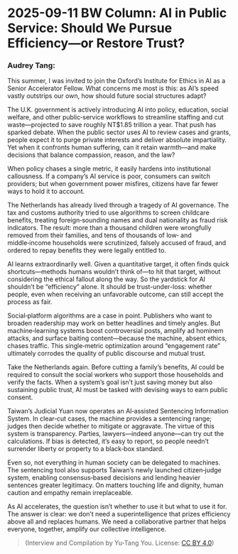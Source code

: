 # 2025-09-11 BW Column: AI in Public Service: Should We Pursue Efficiency—or Restore Trust?

### Audrey Tang:

This summer, I was invited to join the Oxford’s Institute for Ethics in AI as a Senior Accelerator Fellow. What concerns me most is this: as AI’s speed vastly outstrips our own, how should future social structures adapt?

The U.K. government is actively introducing AI into policy, education, social welfare, and other public‑service workflows to streamline staffing and cut waste—projected to save roughly NT$1.85 trillion a year. That push has sparked debate. When the public sector uses AI to review cases and grants, people expect it to purge private interests and deliver absolute impartiality. Yet when it confronts human suffering, can it retain warmth—and make decisions that balance compassion, reason, and the law?

When policy chases a single metric, it easily hardens into institutional callousness. If a company’s AI service is poor, consumers can switch providers; but when government power misfires, citizens have far fewer ways to hold it to account.

The Netherlands has already lived through a tragedy of AI governance. The tax and customs authority tried to use algorithms to screen childcare benefits, treating foreign‑sounding names and dual nationality as fraud risk indicators. The result: more than a thousand children were wrongfully removed from their families, and tens of thousands of low‑ and middle‑income households were scrutinized, falsely accused of fraud, and ordered to repay benefits they were legally entitled to.

AI learns extraordinarily well. Given a quantitative target, it often finds quick shortcuts—methods humans wouldn’t think of—to hit that target, without considering the ethical fallout along the way. So the yardstick for AI shouldn’t be “efficiency” alone. It should be trust-under-loss: whether people, even when receiving an unfavorable outcome, can still accept the process as fair.

Social‑platform algorithms are a case in point. Publishers who want to broaden readership may work on better headlines and timely angles. But machine‑learning systems boost controversial posts, amplify ad hominem attacks, and surface baiting content—because the machine, absent ethics, chases traffic. This single‑metric optimization around “engagement rate” ultimately corrodes the quality of public discourse and mutual trust.

Take the Netherlands again. Before cutting a family’s benefits, AI could be required to consult the social workers who support those households and verify the facts. When a system’s goal isn’t just saving money but also sustaining public trust, AI must be tasked with devising ways to earn public consent.

Taiwan’s Judicial Yuan now operates an AI‑assisted Sentencing Information System. In clear‑cut cases, the machine provides a sentencing range; judges then decide whether to mitigate or aggravate. The virtue of this system is transparency. Parties, lawyers—indeed anyone—can try out the calculations. If bias is detected, it’s easy to report, so people needn’t surrender liberty or property to a black‑box standard.

Even so, not everything in human society can be delegated to machines. The sentencing tool also supports Taiwan’s newly launched citizen‑judge system, enabling consensus‑based decisions and lending heavier sentences greater legitimacy. On matters touching life and dignity, human caution and empathy remain irreplaceable.

As AI accelerates, the question isn’t whether to use it but what to use it for. The answer is clear: we don’t need a superintelligence that prizes efficiency above all and replaces humans. We need a collaborative partner that helps everyone, together, amplify our collective intelligence.

> (Interview and Compilation by Yu-Tang You. License: <a href="https://creativecommons.org/licenses/by/4.0/deed.en">CC BY 4.0</a>)
